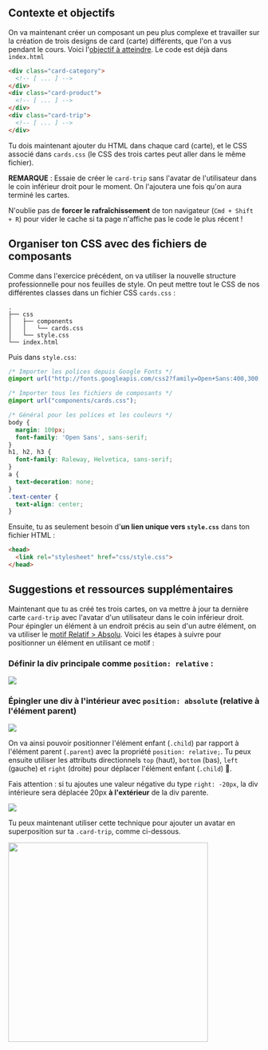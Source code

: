 ## Contexte et objectifs

On va maintenant créer un composant un peu plus complexe et travailler sur la création de trois designs de card (carte) différents, que l'on a vus pendant le cours. Voici l'[objectif à atteindre](http://lewagon.github.io/html-css-challenges/14-card-sprint/). Le code est déjà dans `index.html`

```html
<div class="card-category">
  <!-- [ ... ] -->
</div>
<div class="card-product">
  <!-- [ ... ] -->
</div>
<div class="card-trip">
  <!-- [ ... ] -->
</div>
```

Tu dois maintenant ajouter du HTML dans chaque card (carte), et le CSS associé dans `cards.css` (le CSS des trois cartes peut aller dans le même fichier).

**REMARQUE** : Essaie de créer le `card-trip` sans l'avatar de l'utilisateur dans le coin inférieur droit pour le moment. On l'ajoutera une fois qu'on aura terminé les cartes.

N'oublie pas de **forcer le rafraîchissement** de ton navigateur (`Cmd + Shift + R`) pour vider le cache si ta page n'affiche pas le code le plus récent !

## Organiser ton CSS avec des fichiers de composants

Comme dans l'exercice précédent, on va utiliser la nouvelle structure professionnelle pour nos feuilles de style. On peut mettre tout le CSS de nos différentes classes dans un fichier CSS `cards.css` :

```
.
├── css
│   ├── components
│   │   └── cards.css
│   └── style.css
└── index.html
```

Puis dans `style.css`:

```css
/* Importer les polices depuis Google Fonts */
@import url("http://fonts.googleapis.com/css2?family=Open+Sans:400,300,700|Raleway:300,400,500,700");

/* Importer tous les fichiers de composants */
@import url("components/cards.css");

/* Général pour les polices et les couleurs */
body {
  margin: 100px;
  font-family: 'Open Sans', sans-serif;
}
h1, h2, h3 {
  font-family: Raleway, Helvetica, sans-serif;
}
a {
  text-decoration: none;
}
.text-center {
  text-align: center;
}

```

Ensuite, tu as seulement besoin d'**un lien unique vers `style.css`** dans ton fichier HTML :

```html
<head>
  <link rel="stylesheet" href="css/style.css">
</head>
```

## Suggestions et ressources supplémentaires

Maintenant que tu as créé tes trois cartes, on va mettre à jour ta dernière carte `card-trip` avec l'avatar d'un utilisateur dans le coin inférieur droit. Pour épingler un élément à un endroit précis au sein d'un autre élément, on va utiliser le [motif Relatif > Absolu](https://css-tricks.com/absolute-relative-fixed-positioining-how-do-they-differ/). Voici les étapes à suivre pour positionner un élément en utilisant ce motif :

### Définir la div principale comme `position: relative` :

![](https://raw.githubusercontent.com/lewagon/fullstack-images/master/frontend/position-relative.png)

### Épingler une div à l'intérieur avec `position: absolute` (relative à l'élément parent)

![](https://raw.githubusercontent.com/lewagon/fullstack-images/master/frontend/position-top.png)

On va ainsi pouvoir positionner l'élément enfant (`.child`) par rapport à l'élément parent (`.parent`) avec la propriété `position: relative;`. Tu peux ensuite utiliser les attributs directionnels `top` (haut), `bottom` (bas), `left` (gauche) et `right` (droite) pour déplacer l'élément enfant (`.child`) 📐.

Fais attention : si tu ajoutes une valeur négative du type `right: -20px`, la div intérieure sera déplacée 20px **à l'extérieur** de la div parente.

![](https://raw.githubusercontent.com/lewagon/fullstack-images/master/frontend/position-bottom.png)

Tu peux maintenant utiliser cette technique pour ajouter un avatar en superposition sur ta `.card-trip`, comme ci-dessous.

<div class="text-center">
  <img src="https://raw.githubusercontent.com/lewagon/fullstack-images/master/frontend/card-position.png" alt="" width="400">
</div>

